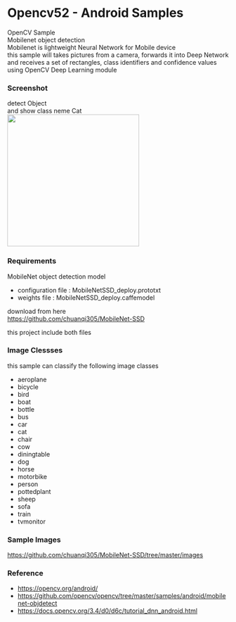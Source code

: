 Opencv52 - Android Samples
===============

OpenCV Sample <br/>
Mobilenet object detection <br/>
 Mobilenet is lightweight Neural Network for Mobile device <br/>
this sample will takes pictures from a camera, forwards it into Deep Network  <br/>
and receives a set of rectangles, class identifiers and confidence values <br/>
using OpenCV Deep Learning module <br/>


### Screenshot <br/>
detect Object <br/>
and show class neme Cat <br/>
<image src="https://raw.githubusercontent.com/ohwada/Android_Samples/master/Opencv52/screenshot/opencv52_cat.png" width="300" /><br/>

### Requirements <br/>
MobileNet object detection model <br/>
- configuration file : MobileNetSSD_deploy.prototxt <br/>
- weights file : MobileNetSSD_deploy.caffemodel <br/>

download from here  <br/>
https://github.com/chuanqi305/MobileNet-SSD <br/>

this project include both files <br/>

### Image Clessses <br/>
this sample can classify the following image classes <br/>
- aeroplane
- bicycle
- bird
- boat
- bottle
- bus
- car
- cat
- chair
- cow
- diningtable
- dog
- horse
- motorbike
- person
- pottedplant
- sheep
- sofa
- train
- tvmonitor

### Sample Images <br/>
https://github.com/chuanqi305/MobileNet-SSD/tree/master/images

### Reference <br/>
- https://opencv.org/android/
-  https://github.com/opencv/opencv/tree/master/samples/android/mobilenet-objdetect
- https://docs.opencv.org/3.4/d0/d6c/tutorial_dnn_android.html

